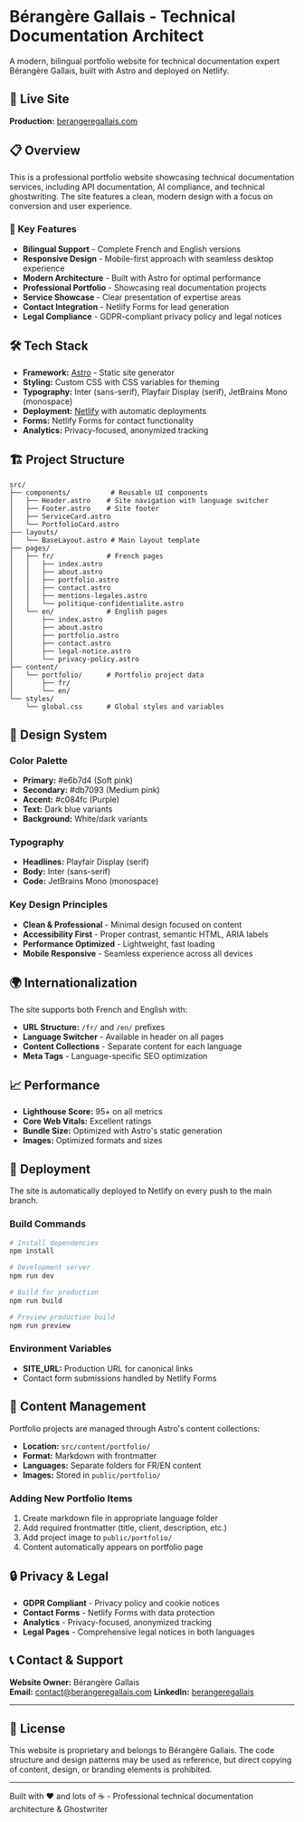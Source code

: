 # Bérangère Gallais - Technical Documentation Architect

A modern, bilingual portfolio website for technical documentation expert Bérangère Gallais, built with Astro and deployed on Netlify.

## 🚀 Live Site

**Production:** [berangeregallais.com](https://www.berangeregallais.com)

## 📋 Overview

This is a professional portfolio website showcasing technical documentation services, including API documentation, AI compliance, and technical ghostwriting. The site features a clean, modern design with a focus on conversion and user experience.

### 🎯 Key Features

- **Bilingual Support** - Complete French and English versions
- **Responsive Design** - Mobile-first approach with seamless desktop experience
- **Modern Architecture** - Built with Astro for optimal performance
- **Professional Portfolio** - Showcasing real documentation projects
- **Service Showcase** - Clear presentation of expertise areas
- **Contact Integration** - Netlify Forms for lead generation
- **Legal Compliance** - GDPR-compliant privacy policy and legal notices

## 🛠️ Tech Stack

- **Framework:** [Astro](https://astro.build/) - Static site generator
- **Styling:** Custom CSS with CSS variables for theming
- **Typography:** Inter (sans-serif), Playfair Display (serif), JetBrains Mono (monospace)
- **Deployment:** [Netlify](https://netlify.com/) with automatic deployments
- **Forms:** Netlify Forms for contact functionality
- **Analytics:** Privacy-focused, anonymized tracking

## 🏗️ Project Structure

```text
src/
├── components/          # Reusable UI components
│   ├── Header.astro    # Site navigation with language switcher
│   ├── Footer.astro    # Site footer
│   ├── ServiceCard.astro
│   └── PortfolioCard.astro
├── layouts/
│   └── BaseLayout.astro # Main layout template
├── pages/
│   ├── fr/             # French pages
│   │   ├── index.astro
│   │   ├── about.astro
│   │   ├── portfolio.astro
│   │   ├── contact.astro
│   │   ├── mentions-legales.astro
│   │   └── politique-confidentialite.astro
│   └── en/             # English pages
│       ├── index.astro
│       ├── about.astro
│       ├── portfolio.astro
│       ├── contact.astro
│       ├── legal-notice.astro
│       └── privacy-policy.astro
├── content/
│   └── portfolio/      # Portfolio project data
│       ├── fr/
│       └── en/
└── styles/
    └── global.css      # Global styles and variables
```

## 🎨 Design System

### Color Palette

- **Primary:** #e6b7d4 (Soft pink)
- **Secondary:** #db7093 (Medium pink)
- **Accent:** #c084fc (Purple)
- **Text:** Dark blue variants
- **Background:** White/dark variants

### Typography

- **Headlines:** Playfair Display (serif)
- **Body:** Inter (sans-serif)
- **Code:** JetBrains Mono (monospace)

### Key Design Principles

- **Clean & Professional** - Minimal design focused on content
- **Accessibility First** - Proper contrast, semantic HTML, ARIA labels
- **Performance Optimized** - Lightweight, fast loading
- **Mobile Responsive** - Seamless experience across all devices

## 🌍 Internationalization

The site supports both French and English with:

- **URL Structure:** `/fr/` and `/en/` prefixes
- **Language Switcher** - Available in header on all pages
- **Content Collections** - Separate content for each language
- **Meta Tags** - Language-specific SEO optimization

## 📈 Performance

- **Lighthouse Score:** 95+ on all metrics
- **Core Web Vitals:** Excellent ratings
- **Bundle Size:** Optimized with Astro's static generation
- **Images:** Optimized formats and sizes

## 🚀 Deployment

The site is automatically deployed to Netlify on every push to the main branch.

### Build Commands

```bash
# Install dependencies
npm install

# Development server
npm run dev

# Build for production
npm run build

# Preview production build
npm run preview
```

### Environment Variables

- **SITE_URL:** Production URL for canonical links
- Contact form submissions handled by Netlify Forms

## 📁 Content Management

Portfolio projects are managed through Astro's content collections:

- **Location:** `src/content/portfolio/`
- **Format:** Markdown with frontmatter
- **Languages:** Separate folders for FR/EN content
- **Images:** Stored in `public/portfolio/`

### Adding New Portfolio Items

1. Create markdown file in appropriate language folder
2. Add required frontmatter (title, client, description, etc.)
3. Add project image to `public/portfolio/`
4. Content automatically appears on portfolio page

## 🔒 Privacy & Legal

- **GDPR Compliant** - Privacy policy and cookie notices
- **Contact Forms** - Netlify Forms with data protection
- **Analytics** - Privacy-focused, anonymized tracking
- **Legal Pages** - Comprehensive legal notices in both languages

## 📞 Contact & Support

**Website Owner:** Bérangère Gallais  
**Email:** [contact@berangeregallais.com](mailto:contact@berangeregallais.com)
**LinkedIn:** [berangeregallais](https://linkedin.com/in/berangeregallais)

---

## 📝 License

This website is proprietary and belongs to Bérangère Gallais. The code structure and design patterns may be used as reference, but direct copying of content, design, or branding elements is prohibited.

---

Built with ❤️ and lots of ☕ - Professional technical documentation architecture & Ghostwriter
